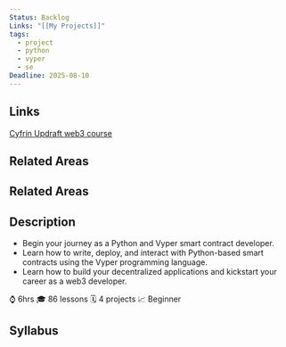 ```yaml
---
Status: Backlog
Links: "[[My Projects]]"
tags:
  - project
  - python
  - vyper
  - se
Deadline: 2025-08-10
---
```

## Links

[Cyfrin Updraft web3 course](https://updraft.cyfrin.io/courses/intro-python-vyper-smart-contract-development)

## Related Areas


## Related Areas

## Description

- Begin your journey as a Python and Vyper smart contract developer. 
- Learn how to write, deploy, and interact with Python-based smart contracts using the Vyper programming language. 
- Learn how to build your decentralized applications and kickstart your career as a web3 developer.

⌚️ 6hrs 🎓 86 lessons 🗓️ 4 projects 📈 Beginner

## Syllabus

